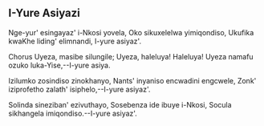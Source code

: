 ## I-Yure Asiyazi

Nge-yur' esingayaz' i-Nkosi yovela, Oko sikuxelelwa yimiqondiso,
Ukufika kwaKhe liding' elimnandi, I-yure asiyaz'.

Chorus
Uyeza, masibe silungile; Uyeza, haleluya! Haleluya!
Uyeza namafu ozuko luka-Yise,--I-yure asiya.

Izilumko zosindiso zinokhanyo, Nants' inyaniso encwadini engcwele,
Zonk' iziprofetho zalath' isiphelo,--I-yure asiyaz'.

Solinda sineziban' ezivuthayo, Sosebenza ide ibuye i-Nkosi,
Socula sikhangela imiqondiso.--I-yure asiyaz'.

